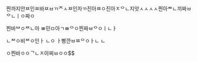 찐까지안ㅉ인ㅉ바ㅉㅂㄲᄌㅅㅉ인자ㄲ진아ㅉㅇ진아ㅈᄋㄴ지앗ㅅㅅㅅㅅ찐아ᄈㄴ끼짜ㅂᄋㄴㅣㅇ짜ㅇ

찐바ᄇㅇᄍㄴ아
ㅃ민ㅁ아ㄱㅃᄋㅇ찐짜ㅂᄋㅇㅣㄴㅏ



ㄴᄍㅇ비ᄍㅇ인ㅏ
ㄴㅇ
ㅏ삥깐ㅂㅉᄋㅇㅏㄴ
ㄴ



ㅇ찐바ㅇㅇᄀㄴㅈ아찌ㅂㅇㅇ$$





